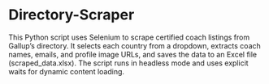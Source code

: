 # Directory-Scraper
This Python script uses Selenium to scrape certified coach listings from Gallup’s directory. It selects each country from a dropdown, extracts coach names, emails, and profile image URLs, and saves the data to an Excel file (scraped_data.xlsx). The script runs in headless mode and uses explicit waits for dynamic content loading.
